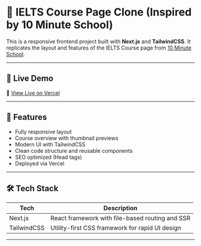 # 📘 IELTS Course Page Clone (Inspired by 10 Minute School)

This is a responsive frontend project built with **Next.js** and **TailwindCSS**. It replicates the layout and features of the IELTS Course page from [10 Minute School](https://10minuteschool.com/product/ielts-course/).

---

## 🚀 Live Demo

🔗 [View Live on Vercel](https://tenminute-school.vercel.app/)

---

## 📌 Features

- Fully responsive layout
- Course overview with thumbnail previews
- Modern UI with TailwindCSS
- Clean code structure and reusable components
- SEO optimized (Head tags)
- Deployed via Vercel

---

## 🛠️ Tech Stack

| Tech        | Description                          |
|-------------|--------------------------------------|
| Next.js     | React framework with file-based routing and SSR |
| TailwindCSS | Utility-first CSS framework for rapid UI design |

---



